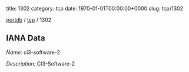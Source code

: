 title: 1302
category: tcp
date: 1970-01-01T00:00:00+0000
slug: tcp/1302

[portdb](/) / [tcp](/category/tcp.html) / 1302


## IANA Data

_Name:_ ci3-software-2

_Description:_ CI3-Software-2

